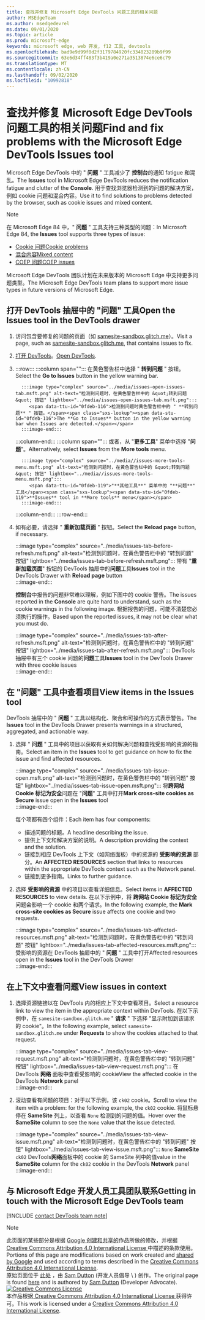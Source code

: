 ```yaml
---
title: 查找并修复 Microsoft Edge DevTools 问题工具的相关问题
author: MSEdgeTeam
ms.author: msedgedevrel
ms.date: 09/01/2020
ms.topic: article
ms.prod: microsoft-edge
keywords: microsoft edge, web 开发, f12 工具, devtools
ms.openlocfilehash: bad9e9d99f0d2f3179784920fc334823289b9f99
ms.sourcegitcommit: 63e6d34ff483f3b419a0e271a3513874e6ce6c79
ms.translationtype: MT
ms.contentlocale: zh-CN
ms.lasthandoff: 09/02/2020
ms.locfileid: "10992818"
---
```

<!-- Copyright Sam Dutton 

   Licensed under the Apache License, Version 2.0 (the "License");
   you may not use this file except in compliance with the License.
   You may obtain a copy of the License at

       https://www.apache.org/licenses/LICENSE-2.0

   Unless required by applicable law or agreed to in writing, software
   distributed under the License is distributed on an "AS IS" BASIS,
   WITHOUT WARRANTIES OR CONDITIONS OF ANY KIND, either express or implied.
   See the License for the specific language governing permissions and
   limitations under the License.  -->  

# <span data-ttu-id="0fdeb-103">查找并修复 Microsoft Edge DevTools 问题工具的相关问题</span><span class="sxs-lookup"><span data-stu-id="0fdeb-103">Find and fix problems with the Microsoft Edge DevTools Issues tool</span></span>  

<span data-ttu-id="0fdeb-104">Microsoft Edge DevTools 中的 " **问题** " 工具减少了 **控制台**的通知 fatigue 和混乱。</span><span class="sxs-lookup"><span data-stu-id="0fdeb-104">The **Issues** tool in Microsoft Edge DevTools reduces the notification fatigue and clutter of the **Console**.</span></span>  <span data-ttu-id="0fdeb-105">用于查找浏览器检测到的问题的解决方案，例如 cookie 问题和混合内容。</span><span class="sxs-lookup"><span data-stu-id="0fdeb-105">Use it to find solutions to problems detected by the browser, such as cookie issues and mixed content.</span></span>  

> [!NOTE]
> <span data-ttu-id="0fdeb-106">在 Microsoft Edge 84 中，" **问题** " 工具支持三种类型的问题：</span><span class="sxs-lookup"><span data-stu-id="0fdeb-106">In Microsoft Edge 84, the **Issues** tool supports three types of issue:</span></span>  
> *   [<span data-ttu-id="0fdeb-107">Cookie 问题</span><span class="sxs-lookup"><span data-stu-id="0fdeb-107">Cookie problems</span></span>][MDNSameSiteCookies]  
> *   [<span data-ttu-id="0fdeb-108">混合内容</span><span class="sxs-lookup"><span data-stu-id="0fdeb-108">Mixed content</span></span>][MDNMixedContent]  
> *   [<span data-ttu-id="0fdeb-109">COEP 问题</span><span class="sxs-lookup"><span data-stu-id="0fdeb-109">COEP issues</span></span>][W3CCOEPSpec]
> 
> <span data-ttu-id="0fdeb-110">Microsoft Edge DevTools 团队计划在未来版本的 Microsoft Edge 中支持更多问题类型。</span><span class="sxs-lookup"><span data-stu-id="0fdeb-110">The Microsoft Edge DevTools team plans to support more issue types in future versions of Microsoft Edge.</span></span>  

## <span data-ttu-id="0fdeb-111">打开 DevTools 抽屉中的 "问题" 工具</span><span class="sxs-lookup"><span data-stu-id="0fdeb-111">Open the Issues tool in the DevTools drawer</span></span>  

1.  <span data-ttu-id="0fdeb-112">访问包含要修复的问题的页面（如 [samesite-sandbox.glitch.me][GlitchSamesiteSandbox]）。</span><span class="sxs-lookup"><span data-stu-id="0fdeb-112">Visit a page, such as [samesite-sandbox.glitch.me][GlitchSamesiteSandbox], that contains issues to fix.</span></span>  
1.  <span data-ttu-id="0fdeb-113">[打开 DevTools][DevtoolsOpen]。</span><span class="sxs-lookup"><span data-stu-id="0fdeb-113">[Open DevTools][DevtoolsOpen].</span></span>  
1.  :::row:::
       :::column span="":::
          <span data-ttu-id="0fdeb-114">在黄色警告栏中选择 " **转到问题** " 按钮。</span><span class="sxs-lookup"><span data-stu-id="0fdeb-114">Select the **Go to Issues** button in the yellow warning bar.</span></span>  
          
          :::image type="complex" source="../media/issues-open-issues-tab.msft.png" alt-text="检测到问题时，在黄色警告栏中的 &quot;转到问题&quot; 按钮" lightbox="../media/issues-open-issues-tab.msft.png":::
             <span data-ttu-id="0fdeb-116">检测到问题时黄色警告栏中的 " **转到问题** " 按钮。</span><span class="sxs-lookup"><span data-stu-id="0fdeb-116">The **Go to Issues** button in the yellow warning bar when Issues are detected.</span></span>  
          :::image-end:::  
       :::column-end:::
       :::column span="":::
          <span data-ttu-id="0fdeb-117">或者，从 "**更多工具**" 菜单中选择 "**问题**"。</span><span class="sxs-lookup"><span data-stu-id="0fdeb-117">Alternatively, select **Issues** from the **More tools** menu.</span></span>  
          
          :::image type="complex" source="../media//issues-more-tools-menu.msft.png" alt-text="检测到问题时，在黄色警告栏中的 &quot;转到问题&quot; 按钮" lightbox="../media//issues-more-tools-menu.msft.png":::
             <span data-ttu-id="0fdeb-119">"**其他工具**" 菜单中的 "**问题**" 工具</span><span class="sxs-lookup"><span data-stu-id="0fdeb-119">**Issues** tool in **More tools** menu</span></span>  
          :::image-end:::  
       :::column-end:::
    :::row-end:::
    
1.  <span data-ttu-id="0fdeb-120">如有必要，请选择 " **重新加载页面** " 按钮。</span><span class="sxs-lookup"><span data-stu-id="0fdeb-120">Select the **Reload page** button, if necessary.</span></span>  
    
    :::image type="complex" source="../media/issues-tab-before-refresh.msft.png" alt-text="检测到问题时，在黄色警告栏中的 &quot;转到问题&quot; 按钮" lightbox="../media/issues-tab-before-refresh.msft.png":::
       <span data-ttu-id="0fdeb-122">带有 "**重新加载页面**" 按钮的 DevTools 抽屉中的**问题**工具</span><span class="sxs-lookup"><span data-stu-id="0fdeb-122">**Issues** tool in the DevTools Drawer with **Reload page** button</span></span>  
    :::image-end:::  

    <span data-ttu-id="0fdeb-123">**控制台**中报告的问题非常难以理解，例如下图中的 cookie 警告。</span><span class="sxs-lookup"><span data-stu-id="0fdeb-123">The issues reported in the **Console** are quite hard to understand, such as the cookie warnings in the following image.</span></span>  <span data-ttu-id="0fdeb-124">根据报告的问题，可能不清楚您必须执行的操作。</span><span class="sxs-lookup"><span data-stu-id="0fdeb-124">Based upon the reported issues, it may not be clear what you must do.</span></span>  
    
    :::image type="complex" source="../media/issues-tab-after-refresh.msft.png" alt-text="检测到问题时，在黄色警告栏中的 &quot;转到问题&quot; 按钮" lightbox="../media/issues-tab-after-refresh.msft.png":::
       <span data-ttu-id="0fdeb-126">DevTools 抽屉中有三个 cookie 问题的**问题**工具</span><span class="sxs-lookup"><span data-stu-id="0fdeb-126">**Issues** tool in the DevTools Drawer with three cookie issues</span></span>  
    :::image-end:::  
    
## <span data-ttu-id="0fdeb-127">在 "问题" 工具中查看项目</span><span class="sxs-lookup"><span data-stu-id="0fdeb-127">View items in the Issues tool</span></span>  

<span data-ttu-id="0fdeb-128">DevTools 抽屉中的 " **问题** " 工具以结构化、聚合和可操作的方式表示警告。</span><span class="sxs-lookup"><span data-stu-id="0fdeb-128">The **Issues** tool in the DevTools Drawer presents warnings in a structured, aggregated, and actionable way.</span></span>  

1.  <span data-ttu-id="0fdeb-129">选择 " **问题** " 工具中的项目以获取有关如何解决问题和查找受影响的资源的指南。</span><span class="sxs-lookup"><span data-stu-id="0fdeb-129">Select an item in the **Issues** tool to get guidance on how to fix the issue and find affected resources.</span></span>  
    
    :::image type="complex" source="../media/issues-tab-issue-open.msft.png" alt-text="检测到问题时，在黄色警告栏中的 &quot;转到问题&quot; 按钮" lightbox="../media/issues-tab-issue-open.msft.png":::
       <span data-ttu-id="0fdeb-131">将**跨网站 Cookie 标记为安全**问题在 "**问题**" 工具中打开</span><span class="sxs-lookup"><span data-stu-id="0fdeb-131">**Mark cross-site cookies as Secure** issue open in the **Issues** tool</span></span>  
    :::image-end:::  
    
    <span data-ttu-id="0fdeb-132">每个项都有四个组件：</span><span class="sxs-lookup"><span data-stu-id="0fdeb-132">Each item has four components:</span></span>  
    
    *   <span data-ttu-id="0fdeb-133">描述问题的标题。</span><span class="sxs-lookup"><span data-stu-id="0fdeb-133">A headline describing the issue.</span></span>  
    *   <span data-ttu-id="0fdeb-134">提供上下文和解决方案的说明。</span><span class="sxs-lookup"><span data-stu-id="0fdeb-134">A description providing the context and the solution.</span></span>  
    *   <span data-ttu-id="0fdeb-135">链接到相应 DevTools 上下文（如网络面板）中的资源的 **受影响的资源** 部分。</span><span class="sxs-lookup"><span data-stu-id="0fdeb-135">An **AFFECTED RESOURCES** section that links to resources within the appropriate DevTools context such as the Network panel.</span></span>  
    *   <span data-ttu-id="0fdeb-136">链接到更多指南。</span><span class="sxs-lookup"><span data-stu-id="0fdeb-136">Links to further guidance.</span></span>  
    
1.  <span data-ttu-id="0fdeb-137">选择 **受影响的资源** 中的项目以查看详细信息。</span><span class="sxs-lookup"><span data-stu-id="0fdeb-137">Select items in **AFFECTED RESOURCES** to view details.</span></span>  <span data-ttu-id="0fdeb-138">在以下示例中，将 **跨网站 Cookie 标记为安全** 问题会影响一个 cookie 和两个请求。</span><span class="sxs-lookup"><span data-stu-id="0fdeb-138">In the following example, the **Mark cross-site cookies as Secure** issue affects one cookie and two requests.</span></span>  
    
    :::image type="complex" source="../media/issues-tab-affected-resources.msft.png" alt-text="检测到问题时，在黄色警告栏中的 &quot;转到问题&quot; 按钮" lightbox="../media/issues-tab-affected-resources.msft.png":::
       <span data-ttu-id="0fdeb-140">受影响的资源在 DevTools 抽屉中的 " **问题** " 工具中打开</span><span class="sxs-lookup"><span data-stu-id="0fdeb-140">Affected resources open in the **Issues** tool in the DevTools Drawer</span></span>  
    :::image-end:::  
    
## <span data-ttu-id="0fdeb-141">在上下文中查看问题</span><span class="sxs-lookup"><span data-stu-id="0fdeb-141">View issues in context</span></span>  

1.  <span data-ttu-id="0fdeb-142">选择资源链接以在 DevTools 内的相应上下文中查看项目。</span><span class="sxs-lookup"><span data-stu-id="0fdeb-142">Select a resource link to view the item in the appropriate context within DevTools.</span></span>  <span data-ttu-id="0fdeb-143">在以下示例中，在 `samesite-sandbox.glitch.me` " **请求** " 下选择 "显示附加到该请求的 cookie"。</span><span class="sxs-lookup"><span data-stu-id="0fdeb-143">In the following example, select `samesite-sandbox.glitch.me` under **Requests** to show the cookies attached to that request.</span></span>  
    
    :::image type="complex" source="../media/issues-tab-view-request.msft.png" alt-text="检测到问题时，在黄色警告栏中的 &quot;转到问题&quot; 按钮" lightbox="../media/issues-tab-view-request.msft.png":::
       <span data-ttu-id="0fdeb-145">在 DevTools **网络** 面板中查看受影响的 cookie</span><span class="sxs-lookup"><span data-stu-id="0fdeb-145">View the affected cookie in the DevTools **Network** panel</span></span>  
    :::image-end:::  

1.  <span data-ttu-id="0fdeb-146">滚动查看有问题的项目：对于以下示例，该 `ck02` cookie。</span><span class="sxs-lookup"><span data-stu-id="0fdeb-146">Scroll to view the item with a problem: for the following example, the `ck02` cookie.</span></span>  <span data-ttu-id="0fdeb-147">将鼠标悬停在 **SameSite** 列上，以查看 `None` 检测到的问题的值。</span><span class="sxs-lookup"><span data-stu-id="0fdeb-147">Hover over the **SameSite** column to see the `None` value that the issue detected.</span></span>  
    
    :::image type="complex" source="../media/issues-tab-view-issue.msft.png" alt-text="检测到问题时，在黄色警告栏中的 &quot;转到问题&quot; 按钮" lightbox="../media/issues-tab-view-issue.msft.png":::
       `None` <span data-ttu-id="0fdeb-149">**SameSite** `ck02` DevTools**网络**面板中的 cookie 的 SameSite 列中的值</span><span class="sxs-lookup"><span data-stu-id="0fdeb-149">value in the **SameSite** column for the `ck02` cookie in the DevTools **Network** panel</span></span>  
    :::image-end:::  

## <span data-ttu-id="0fdeb-150">与 Microsoft Edge 开发人员工具团队联系</span><span class="sxs-lookup"><span data-stu-id="0fdeb-150">Getting in touch with the Microsoft Edge DevTools team</span></span>  

[!INCLUDE [contact DevTools team note](../includes/contact-devtools-team-note.md)]  

<!-- links -->  

[DevtoolsOpen]: ../open.md "打开 Microsoft Edge DevTools |Microsoft 文档"  

[GlitchSamesiteSandbox]: https://samesite-sandbox.glitch.me "SameSite cookie 测试 |故障"  

[MDNSameSiteCookies]: https://developer.mozilla.org/docs/Web/HTTP/Headers/Set-Cookie/SameSite "SameSite cookie |MDN"  
[MDNMixedContent]: https://developer.mozilla.org/docs/Web/Security/Mixed_content "混合内容 |MDN"  

[W3CCOEPSpec]: https://wicg.github.io/cross-origin-embedder-policy "跨起源 Embedder 策略 |Web Incubator 社区组"  

> [!NOTE]
> <span data-ttu-id="0fdeb-156">此页面的某些部分是根据 [Google 创建和共享的][GoogleSitePolicies]作品所做的修改，并根据[ Creative Commons Attribution 4.0 International License ][CCA4IL]中描述的条款使用。</span><span class="sxs-lookup"><span data-stu-id="0fdeb-156">Portions of this page are modifications based on work created and [shared by Google][GoogleSitePolicies] and used according to terms described in the [Creative Commons Attribution 4.0 International License][CCA4IL].</span></span>  
> <span data-ttu-id="0fdeb-157">原始页面位于 [此处](https://developers.google.com/web/tools/chrome-devtools/issues/index) ，由 [Sam Dutton][SamDutton] (开发人员倡导 \ ) 创作。</span><span class="sxs-lookup"><span data-stu-id="0fdeb-157">The original page is found [here](https://developers.google.com/web/tools/chrome-devtools/issues/index) and is authored by [Sam Dutton][SamDutton] \(Developer Advocate\).</span></span>  
[![Creative Commons License][CCby4Image]][CCA4IL]  
<span data-ttu-id="0fdeb-159">本作品根据[ Creative Commons Attribution 4.0 International License ][CCA4IL]获得许可。</span><span class="sxs-lookup"><span data-stu-id="0fdeb-159">This work is licensed under a [Creative Commons Attribution 4.0 International License][CCA4IL].</span></span>  

[CCA4IL]: https://creativecommons.org/licenses/by/4.0  
[CCby4Image]: https://i.creativecommons.org/l/by/4.0/88x31.png  
[GoogleSitePolicies]: https://developers.google.com/terms/site-policies  
[KayceBasques]: https://developers.google.com/web/resources/contributors/kaycebasques  
[SamDutton]: https://developers.google.com/web/resources/contributors/samdutton  
